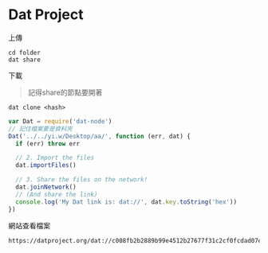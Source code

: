 

# Dat Project

上傳

```
cd folder
dat share
```

下載

> 記得share的節點要開著

```
dat clone <hash>
```

```js
var Dat = require('dat-node')
// 記住檔案要是資料夾
Dat('../../yi.w/Desktop/aa/', function (err, dat) {
  if (err) throw err

  // 2. Import the files
  dat.importFiles()

  // 3. Share the files on the network!
  dat.joinNetwork()
  // (And share the link)
  console.log('My Dat link is: dat://', dat.key.toString('hex'))
})
```

網站查看檔案

```
https://datproject.org/dat://c008fb2b2889b99e4512b27677f31c2cf0fcdad07ecfecfa1b157b216a2341a7
```



